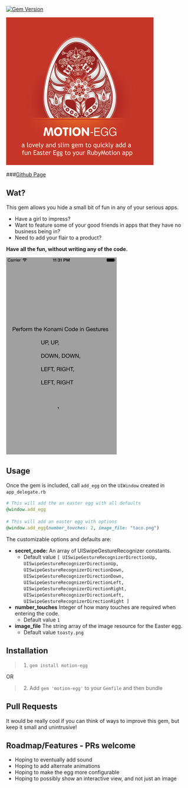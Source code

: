 [![Gem Version](https://badge.fury.io/rb/motion-egg.svg)](http://badge.fury.io/rb/motion-egg) 

![motion-egg-explain](./_art/motion-egg-explain.png)

###[Github Page](http://gantman.github.io/motion-egg/)
## Wat?

This gem allows you hide a small bit of fun in any of your serious apps.  
* Have a girl to impress?  
* Want to feature some of your good friends in apps that they have no business being in?
* Need to add your flair to a product?
 
**Have all the fun, without writing any of the code.**

![screen-demo](./_art/motion-egg-screen.gif)

## Usage

Once the gem is included, call `add_egg` on the `UIWindow` created in `app_delegate.rb`

```ruby
# This will add the an easter egg with all defaults
@window.add_egg

# This will add an easter egg with options
@window.add_egg(number_touches: 2, image_file: "taco.png")
```

The customizable options and defaults are:
* **secret_code:** An array of UISwipeGestureRecognizer constants.  
    * Default value `[
    UISwipeGestureRecognizerDirectionUp, UISwipeGestureRecognizerDirectionUp, 
    UISwipeGestureRecognizerDirectionDown, UISwipeGestureRecognizerDirectionDown, 
    UISwipeGestureRecognizerDirectionLeft, UISwipeGestureRecognizerDirectionRight,
    UISwipeGestureRecognizerDirectionLeft, UISwipeGestureRecognizerDirectionRight
  ]`
* **number_touches** Integer of how many touches are required when entering the code. 
    * Default value `1`
* **image_file** The string array of the image resource for the Easter egg.
    * Default value `toasty.png`


## Installation

> 1. `gem install motion-egg`

OR

> 2. Add `gem 'motion-egg'` to your `Gemfile` and then bundle

## Pull Requests

It would be really cool if you can think of ways to improve this gem, but keep it small and unintrusive!

## Roadmap/Features - PRs welcome

* Hoping to eventually add sound 
* Hoping to add alternate animations
* Hoping to make the egg more configurable
* Hoping to possibly show an interactive view, and not just an image

